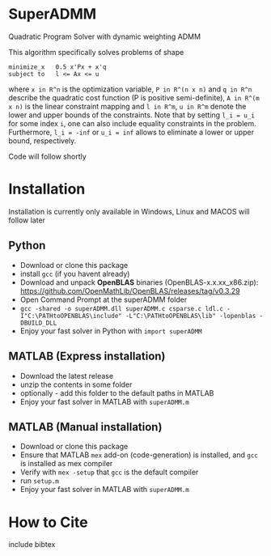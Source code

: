 # SuperADMM
Quadratic Program Solver with dynamic weighting ADMM

This algorithm specifically solves problems of shape
```
minimize_x   0.5 x'Px + x'q
subject to   l <= Ax <= u
```
where `x in R^n` is the optimization variable, `P in R^(n x n)` and `q in R^n` describe the quadratic cost function (P is positive semi-definite), `A in R^(m x n)` is the linear constraint mapping and `l in R^m`, `u in R^m` denote the lower and upper bounds of the constraints. Note that by setting `l_i = u_i` for some index `i`, one can also include equality constraints in the problem. Furthermore, `l_i = -inf` or `u_i = inf` allows to eliminate a lower or upper bound, respectively.

Code will follow shortly

# Installation
Installation is currently only available in Windows, Linux and MACOS will follow later
## Python
- Download or clone this package
- install `gcc` (if you havent already)
- Download and unpack **OpenBLAS** binaries (OpenBLAS-x.x.xx_x86.zip): https://github.com/OpenMathLib/OpenBLAS/releases/tag/v0.3.29
- Open Command Prompt at the superADMM folder
- `gcc -shared -o superADMM.dll superADMM.c csparse.c ldl.c -I"C:\PATHtoOPENBLAS\include" -L"C:\PATHtoOPENBLAS\lib" -lopenblas -DBUILD_DLL`
- Enjoy your fast solver in Python with `import superADMM`

## MATLAB (Express installation)
- Download the latest release
- unzip the contents in some folder
- optionally - add this folder to the default paths in MATLAB
- Enjoy your fast solver in MATLAB with `superADMM.m`

## MATLAB (Manual installation)
- Download or clone this package
- Ensure that MATLAB `mex` add-on (code-generation) is installed, and `gcc` is installed as mex compiler
- Verify with `mex -setup` that `gcc` is the default compiler
- run `setup.m`
- Enjoy your fast solver in MATLAB with `superADMM.m`
# How to Cite
include bibtex
